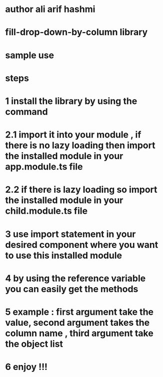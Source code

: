 # author ali arif hashmi 
# fill-drop-down-by-column library

# sample use
# steps 
# 1 install the library by using the command

# 2.1 import it into your module , if there is no lazy loading then import  the installed module in your app.module.ts file 
# 2.2 if there is lazy loading so import the installed module in your child.module.ts file

# 3 use import statement in your desired component where you want to use this installed module 

# 4 by using the reference variable you can easily get the methods 

# 5 example : first argument take the value, second argument takes the column name , third argument take the object list

# 6 enjoy !!!
